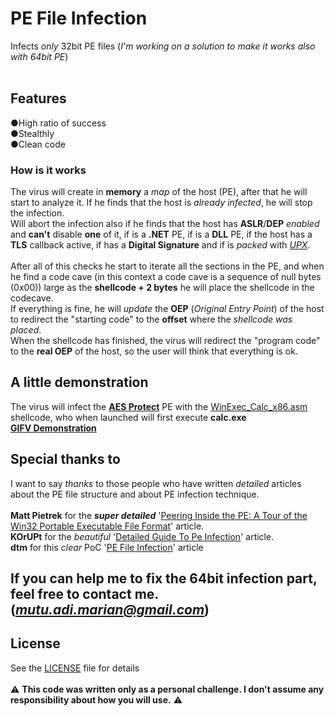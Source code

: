 # PE File Infection
Infects *only* 32bit PE files (*I'm working on a solution to make it works also with 64bit PE*)
<br/>
<br/>
## Features
●High ratio of success
<br/>
●Stealthly
<br/>
●Clean code
<br/>
### How is it works
The virus will create in **memory** a *map* of the host (PE), after that he will start to analyze it.
If he finds that the host is *already infected*, he will stop the infection.
<br/>
Will abort the infection also if he finds that the host has **ASLR**/**DEP** *enabled* and **can't** disable **one** of it, if is a **.NET** PE, if is a **DLL** PE, if the host has a **TLS** callback active, if has a **Digital Signature** and if is *packed* with [*UPX*](https://upx.github.io/).
<br/>
<br/>
After all of this checks he start to iterate all the sections in the PE, and when he find a code cave (in this context a code cave is a sequence of null bytes (0x00)) large as the **shellcode + 2 bytes** he will place the shellcode in the codecave.
<br/>
If everything is fine, he will *update* the **OEP** (*Original Entry Point*) of the host to redirect the "starting code" to the **offset** where the *shellcode was placed*.
<br/>
When the shellcode has finished, the virus will redirect the "program code" to the **real OEP** of the host, so the user will think that everything is ok.
## A little demonstration
The virus will infect the [**AES Protect**](https://www.directorandgeneral.com/aes-protect/) PE with the [WinExec_Calc_x86.asm](https://github.com/Xxshark888xX/PE-File-Infection/blob/master/src/WinExec_calc_x86.asm) shellcode, who when launched will first execute **calc.exe**
<br/>
[**GIFV Demonstration**](https://i.imgur.com/ub4d94H.gifv)
## Special thanks to
I want to say *thanks* to those people who have written *detailed* articles about the PE file structure and about PE infection technique.
<br/>
<br/>
**Matt Pietrek** for the ***super detailed*** '[Peering Inside the PE: A Tour of the Win32 Portable Executable File Format](https://msdn.microsoft.com/en-us/library/ms809762.aspx)' article.
<br/>
**KOrUPt** for the *beautiful* '[Detailed Guide To Pe Infection](http://www.rohitab.com/discuss/topic/33006-detailed-guide-to-pe-infection/)' article.
<br>
**dtm** for this *clear* PoC '[PE File Infection](https://0x00sec.org/t/pe-file-infection/401)' article
## If you can help me to fix the 64bit infection part, feel free to contact me.<br/>(*mutu.adi.marian@gmail.com*)
## License
See the [LICENSE](LICENSE) file for details
<br/><br/>
:warning: **This code was written only as a personal challenge. I don't assume any responsibility about how you will use.** :warning:
